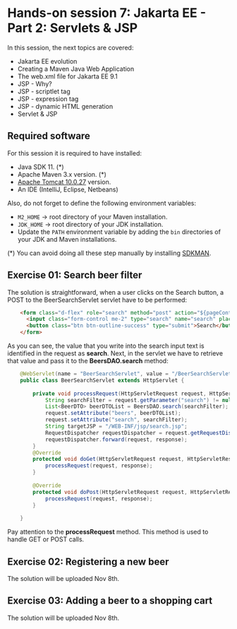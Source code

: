 
# Hands-on session 7: Jakarta EE - Part 2: Servlets & JSP

In this session, the next topics are covered:

- Jakarta EE evolution 
- Creating a Maven Java Web Application
- The web.xml file for Jakarta EE 9.1
- JSP - Why?
- JSP - scriptlet tag
- JSP - expression tag
- JSP - dynamic HTML generation
- Servlet & JSP

## Required software

For this session it is required to have installed:

- Java SDK 11. (*)
- Apache Maven 3.x version. (*)
- [Apache Tomcat 10.0.27](https://dlcdn.apache.org/tomcat/tomcat-10/v10.0.27/bin/apache-tomcat-10.0.27.zip) version.
- An IDE (IntelliJ, Eclipse, Netbeans)

Also, do not forget to define the following environment variables:

- `M2_HOME` -> root directory of your Maven installation.
- `JDK_HOME` -> root directory of your JDK installation.
- Update the `PATH` environment variable by adding the `bin` directories of your JDK and Maven installations.

(*) You can avoid doing all these step manually by installing
[SDKMAN](https://sdkman.io/).


## Exercise 01: Search beer filter

The solution is straightforward, when a user clicks on the Search button, a POST to the BeerSearchServlet servlet have to be performed:

```html
    <form class="d-flex" role="search" method="post" action="${pageContext.request.contextPath}/BeerSearchServlet">
      <input class="form-control me-2" type="search" name="search" placeholder="Search" aria-label="Search" value="<%= search%>">
      <button class="btn btn-outline-success" type="submit">Search</button>
    </form>
```

As you can see, the value that you write into the search input text is identified in the request as **search**. 
Next, in the servlet we have to retrieve that value and pass it to the **BeersDAO.search** method:

```java
    @WebServlet(name = "BeerSearchServlet", value = "/BeerSearchServlet")
    public class BeerSearchServlet extends HttpServlet {
    
        private void processRequest(HttpServletRequest request, HttpServletResponse response) throws ServletException, IOException {
            String searchFilter = request.getParameter("search") != null ? request.getParameter("search") : "";
            List<BeerDTO> beerDTOList = BeersDAO.search(searchFilter);
            request.setAttribute("beers", beerDTOList);
            request.setAttribute("search", searchFilter);
            String targetJSP = "/WEB-INF/jsp/search.jsp";
            RequestDispatcher requestDispatcher = request.getRequestDispatcher(targetJSP);
            requestDispatcher.forward(request, response);
        }
        @Override
        protected void doGet(HttpServletRequest request, HttpServletResponse response) throws ServletException, IOException {
            processRequest(request, response);
        }
    
        @Override
        protected void doPost(HttpServletRequest request, HttpServletResponse response) throws ServletException, IOException {
            processRequest(request, response);
        }
    
    }
```

Pay attention to the **processRequest** method. This method is used to handle GET or POST calls.

## Exercise 02: Registering a new beer

The solution will be uploaded Nov 8th.

## Exercise 03: Adding a beer to a shopping cart

The solution will be uploaded Nov 8th.